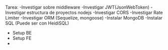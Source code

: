 Tarea: 
-Investigar sobre middleware
-Investigar JWT(JsonWebToken)
-Investigar estructura de proyectos nodejs
-Investigar CORS
-Investigar Rate Limiter
-Investigar ORM (Sequelize, mongoose)
-Instalar MongoDB
-Instalar SQL (Puede ser con HeidiSQL)
- Setup BE
- Setup FE
- 
